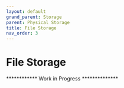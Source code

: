 ```yaml
---
layout: default
grand_parent: Storage
parent: Physical Storage
title: File Storage
nav_order: 3
---
```



# File Storage

************ Work in Progress **************